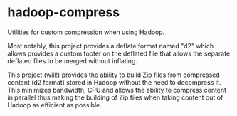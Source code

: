 hadoop-compress
===============

Utilities for custom compression when using Hadoop.

Most notably, this project provides a deflate format named "d2" which allows provides a custom footer on the deflated file that allows the separate deflated files to be merged without inflating.  

This project (will!) provides the ability to build Zip files from compressed content (d2 format) stored in Hadoop without the need to decompress it.  This minimizes bandwidth, CPU and allows the ability to compress content in parallel thus making the building of Zip files when taking content out of Hadoop as efficient as possible.
